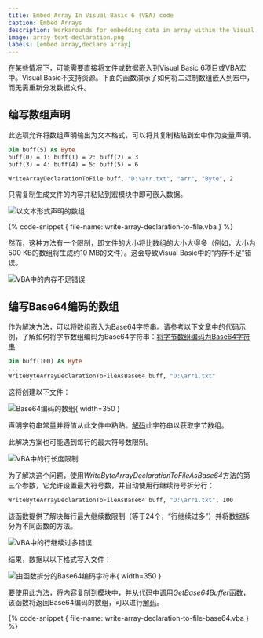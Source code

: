 ```yaml
---
title: Embed Array In Visual Basic 6 (VBA) code
caption: Embed Arrays
description: Workarounds for embedding data in array within the Visual Basic 6 (VBA) project
image: array-text-declaration.png
labels: [embed array,declare array]
---
```

在某些情况下，可能需要直接将文件或数据嵌入到Visual Basic 6项目或VBA宏中。Visual Basic不支持资源。下面的函数演示了如何将二进制数组嵌入到宏中，而无需重新分发数据文件。

## 编写数组声明

此选项允许将数组声明输出为文本格式，可以将其复制粘贴到宏中作为变量声明。

~~~vb
Dim buff(5) As Byte
buff(0) = 1: buff(1) = 2: buff(2) = 3
buff(3) = 4: buff(4) = 5: buff(5) = 6

WriteArrayDeclarationToFile buff, "D:\arr.txt", "arr", "Byte", 2
~~~

只需复制生成文件的内容并粘贴到宏模块中即可嵌入数据。

![以文本形式声明的数组](array-text-declaration.png)

{% code-snippet { file-name: write-array-declaration-to-file.vba } %}

然而，这种方法有一个限制，即文件的大小将比数组的大小大得多（例如，大小为500 KB的数组将生成约10 MB的文件）。这会导致Visual Basic中的“内存不足”错误。

![VBA中的内存不足错误](vba-out-of-memory-error.png)

## 编写Base64编码的数组

作为解决方法，可以将数组嵌入为Base64字符串。请参考以下文章中的代码示例，了解如何将字节数组编码为Base64字符串：[将字节数组编码为Base64字符串](/visual-basic/algorithms/data/encoding/base64#encode)

~~~vb
Dim buff(100) As Byte
...
WriteByteArrayDeclarationToFileAsBase64 buff, "D:\arr1.txt"
~~~

这将创建以下文件：

![Base64编码的数组](array-base64-encoded.png){ width=350 }

声明字符串常量并将值从此文件中粘贴。[解码](/visual-basic/algorithms/data/encoding/base64#decode)此字符串以获取字节数组。

此解决方案也可能遇到每行的最大符号数限制。

![VBA中的行长度限制](vba-line-length-limitation.png)

为了解决这个问题，使用*WriteByteArrayDeclarationToFileAsBase64*方法的第三个参数，它允许设置最大符号数，并自动使用行继续符号拆分行：

~~~vb
WriteByteArrayDeclarationToFileAsBase64 buff, "D:\arr1.txt", 100
~~~

该函数提供了解决每行最大继续数限制（等于24个，“行继续过多”）并将数据拆分为不同函数的方法。

![VBA中的行继续过多错误](too-many-line-continuations.png)

结果，数据以以下格式写入文件：

![由函数拆分的Base64编码字符串](vba-array-split-by-functions.png){ width=350 }

要使用此方法，将内容复制到模块中，并从代码中调用*GetBase64Buffer*函数，该函数将返回Base64编码的数组，可以进行[解码](/visual-basic/algorithms/data/encoding/base64#decode)。

{% code-snippet { file-name: write-array-declaration-to-file-base64.vba } %}
